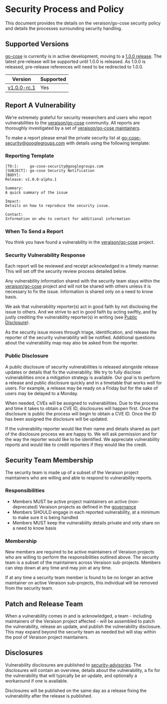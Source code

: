 # Security Process and Policy

This document provides the details on the veraison/go-cose security policy and details the processes surrounding security handling.

## Supported Versions

[go-cose][go-cose] is currently is in active development, moving to a [1.0.0 release][v1.0.0-milestone]. The latest pre-release will be supported until 1.0.0 is released. As 1.0.0 is released, pre-release references will need to be redirected to 1.0.0.

| Version | Supported          |
| ------- | ------------------ |
| [v1.0.0-rc.1][v1.0.0-rc.1-release]  | Yes |

## Report A Vulnerability

We’re extremely grateful for security researchers and users who report vulnerabilities
to the [veraison/go-cose][go-cose] community. All reports are thoroughly investigated by a set of [veraison/go-cose maintainers][go-cose-maintainers].

To make a report please email the private security list at <a href="mailto:go-cose-security@googlegroups.com?subject=go-cose Security Notification">go-cose-security@googlegroups.com</a> with details using the following template:

### Reporting Template

```console
[TO:]:     go-cose-security@googlegroups.com
[SUBJECT]: go-cose Security Notification
[BODY]:
Release: v1.0.0-alpha.1

Summary:
A quick summary of the issue

Impact:
Details on how to reproduce the security issue.

Contact:
Information on who to contact for additional information
```

### When To Send a Report

You think you have found a vulnerability in the [veraison/go-cose][go-cose] project.

### Security Vulnerability Response

Each report will be reviewed and receipt acknowledged in a timely manner. This will set off the security review process detailed below.

Any vulnerability information shared with the security team stays within the [veraison/go-cose][go-cose] project and will not be shared with others unless it is necessary to fix the issue. Information is shared only on a need to know basis.

We ask that vulnerability reporter(s) act in good faith by not disclosing the issue to others. And we strive to act in good faith by acting swiftly, and by justly crediting the vulnerability reporter(s) in writing (see [Public Disclosure](#public-disclosure)).

As the security issue moves through triage, identification, and release the reporter of the security vulnerability will be notified. Additional questions about the vulnerability map may also be asked from the reporter.

### Public Disclosure

A public disclosure of security vulnerabilities is released alongside release updates or details that fix the vulnerability. We try to fully disclose vulnerabilities once a mitigation strategy is available. Our goal is to perform a release and public disclosure quickly and in a timetable that works well for users. For example, a release may be ready on a Friday but for the sake of users may be delayed to a Monday.

When needed, CVEs will be assigned to vulnerabilities. Due to the process and time it takes to obtain a CVE ID, disclosures will happen first. Once the disclosure is public the process will begin to obtain a CVE ID. Once the ID has been assigned the disclosure will be updated.

If the vulnerability reporter would like their name and details shared as part of the disclosure process we are happy to. We will ask permission and for the way the reporter would like to be identified. We appreciate vulnerability reports and would like to credit reporters if they would like the credit.

## Security Team Membership

The security team is made up of a subset of the Veraison project maintainers who are willing and able to respond to vulnerability reports.

### Responsibilities

* Members MUST be active project maintainers on active (non-deprecated) Veraison projects as defined in the [governance](https://github.com/veraison/community/blob/main/GOVERNANCE.md)
* Members SHOULD engage in each reported vulnerability, at a minimum to make sure it is being handled
* Members MUST keep the vulnerability details private and only share on a need to know basis

### Membership

New members are required to be active maintainers of Veraison projects who are willing to perform the responsibilities outlined above. The security team is a subset of the maintainers across Veraison sub-projects. Members can step down at any time and may join at any time.

If at any time a security team member is found to be no longer an active maintainer on active Veraison sub-projects, this individual will be removed from the security team.

## Patch and Release Team

When a vulnerability comes in and is acknowledged, a team - including maintainers of the Veraison project affected - will be assembled to patch the vulnerability, release an update, and publish the vulnerability disclosure. This may expand beyond the security team as needed but will stay within the pool of Veraison project maintainers.

## Disclosures

Vulnerability disclosures are published to [security-advisories][security-advisories]. The disclosures will contain an overview, details about the vulnerability, a fix for the vulnerability that will typically be an update, and optionally a workaround if one is available.

Disclosures will be published on the same day as a release fixing the vulnerability after the release is published.

[go-cose]:                https://github.com/veraison/go-cose
[security-advisories]:    https://github.com/veraison/go-cose/security/advisories
[v1.0.0-rc.1-release]:    https://github.com/veraison/go-cose/releases/tag/v1.0.0-rc.1
[v1.0.0-milestone]:       https://github.com/veraison/go-cose/milestone/2
[go-cose-maintainers]:    https://github.com/veraison/community/blob/main/OWNERS